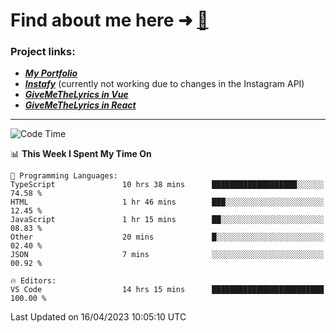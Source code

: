 # Find about me here ➜ [🧑](https://pauabella.dev)

### Project links:
- ***[My Portfolio](https://pauabella.dev)***
- ***[Instafy](https://instafy.me)*** (currently not working due to changes in the Instagram API)
- ***[GiveMeTheLyrics in Vue](https://lyrics.pauabella.dev)***
- ***[GiveMeTheLyrics in React](https://pauabella.dev/GiveMeTheLyrics)***

---
<!--START_SECTION:waka-->
![Code Time](http://img.shields.io/badge/Code%20Time-2%2C074%20hrs%203%20mins-blue)

📊 **This Week I Spent My Time On** 

```text
💬 Programming Languages: 
TypeScript               10 hrs 38 mins      ███████████████████░░░░░░   74.58 % 
HTML                     1 hr 46 mins        ███░░░░░░░░░░░░░░░░░░░░░░   12.45 % 
JavaScript               1 hr 15 mins        ██░░░░░░░░░░░░░░░░░░░░░░░   08.83 % 
Other                    20 mins             █░░░░░░░░░░░░░░░░░░░░░░░░   02.40 % 
JSON                     7 mins              ░░░░░░░░░░░░░░░░░░░░░░░░░   00.92 % 

🔥 Editors: 
VS Code                  14 hrs 15 mins      █████████████████████████   100.00 % 
```


 Last Updated on 16/04/2023 10:05:10 UTC
<!--END_SECTION:waka-->
